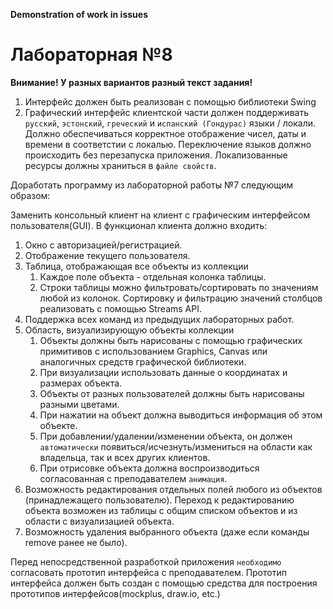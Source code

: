 __Demonstration of work in issues__
# Лабораторная №8 #

__Внимание! У разных вариантов разный текст задания!__

1. Интерфейс должен быть реализован с помощью библиотеки Swing
2. Графический интерфейс клиентской части должен поддерживать `русский`, `эстонский`, `греческий` и `испанский (Гондурас)` языки / локали. Должно обеспечиваться корректное отображение чисел, даты и времени в соответстии с локалью. Переключение языков должно происходить без перезапуска приложения. Локализованные ресурсы должны храниться в `файле свойств`.

Доработать программу из лабораторной работы №7 следующим образом:

Заменить консольный клиент на клиент с графическим интерфейсом пользователя(GUI). 
В функционал клиента должно входить:

1. Окно с авторизацией/регистрацией.
2. Отображение текущего пользователя.
3. Таблица, отображающая все объекты из коллекции
    1. Каждое поле объекта - отдельная колонка таблицы.
    2. Строки таблицы можно фильтровать/сортировать по значениям любой из колонок. Сортировку и фильтрацию значений столбцов реализовать с помощью Streams API.
4. Поддержка всех команд из предыдущих лабораторных работ.
5. Область, визуализирующую объекты коллекции
    1. Объекты должны быть нарисованы с помощью графических примитивов с использованием Graphics, Canvas или аналогичных средств графической библиотеки.
    2. При визуализации использовать данные о координатах и размерах объекта.
    3. Объекты от разных пользователей должны быть нарисованы разными цветами.
    4. При нажатии на объект должна выводиться информация об этом объекте.
    5. При добавлении/удалении/изменении объекта, он должен `автоматически` появиться/исчезнуть/измениться  на области как владельца, так и всех других клиентов. 
    6. При отрисовке объекта должна воспроизводиться согласованная с преподавателем `анимация`.
6. Возможность редактирования отдельных полей любого из объектов (принадлежащего пользователю). Переход к редактированию объекта возможен из таблицы с общим списком объектов и из области с визуализацией объекта.
7. Возможность удаления выбранного объекта (даже если команды remove ранее не было).


Перед непосредственной разработкой приложения `необходимо` согласовать прототип интерфейса с преподавателем. Прототип интерфейса должен быть создан с помощью средства для построения прототипов интерфейсов(mockplus, draw.io, etc.)
